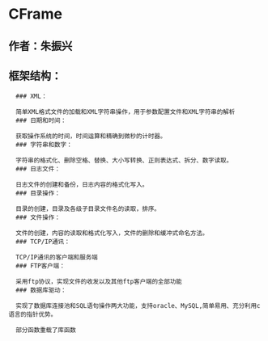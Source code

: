 # CFrame
## 作者：朱振兴
## 框架结构：
      ### XML：

      简单XML格式文件的加载和XML字符串操作，用于参数配置文件和XML字符串的解析
      ### 日期和时间：

      获取操作系统的时间，时间运算和精确到微秒的计时器。
      ### 字符串和数字：

      字符串的格式化、删除空格、替换、大小写转换、正则表达式、拆分、数字读取。
      ### 日志文件：

      日志文件的创建和备份，日志内容的格式化写入。
      ### 目录操作：

      目录的创建，目录及各级子目录文件名的读取，排序。
      ### 文件操作：

      文件的创建，内容的读取和格式化写入，文件的删除和缓冲式命名方法。
      ### TCP/IP通讯：

      TCP/IP通讯的客户端和服务端
      ### FTP客户端：

      采用ftp协议，实现文件的收发以及其他ftp客户端的全部功能
      ### 数据库驱动：
      
      实现了数据库连接池和SQL语句操作两大功能，支持oracle、MySQL,简单易用、充分利用c语言的指针优势。

      部分函数重载了库函数